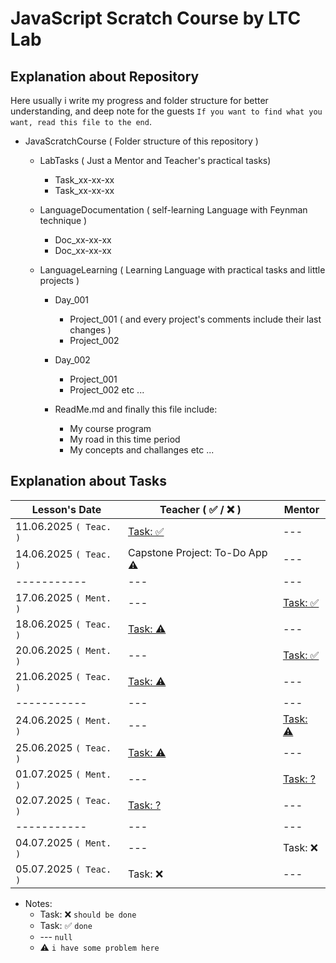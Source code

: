 # JavaScript Scratch Course by LTC Lab

## Explanation about Repository

Here usually i write my progress and folder structure for better understanding, and deep note for the guests `If you want to find what you want, read this file to the end`.

- JavaScratchCourse ( Folder structure of this repository )

  - LabTasks ( Just a Mentor and Teacher's practical tasks)

    - Task_xx-xx-xx
    - Task_xx-xx-xx

  - LanguageDocumentation ( self-learning Language with Feynman technique )

    - Doc_xx-xx-xx
    - Doc_xx-xx-xx

  - LanguageLearning ( Learning Language with practical tasks and little projects )

    - Day_001

      - Project_001 ( and every project's comments include their last changes )
      - Project_002

    - Day_002

      - Project_001
      - Project_002 etc ...

    - ReadMe.md and finally this file include:

      - My course program
      - My road in this time period
      - My concepts and challanges etc ...

## Explanation about Tasks

| Lesson's Date          | Teacher ( ✅ / ❌ )                                                                                                                                 | Mentor                                                                                        |
| ---------------------- | --------------------------------------------------------------------------------------------------------------------------------------------------- | --------------------------------------------------------------------------------------------- |
| 11.06.2025 `( Teac. )` | [Task: ✅](https://docs.google.com/spreadsheets/d/1ciZbwJsU28qdbG0WWHY_jCyd03SGNJBs/edit?usp=sharing&ouid=115840657660775990580&rtpof=true&sd=true) | ---                                                                                           |
| 14.06.2025 `( Teac. )` | Capstone Project: To-Do App ⚠️                                                                                                                      | ---                                                                                           |
| -----------            | ---                                                                                                                                                 | ---                                                                                           |
| 17.06.2025 `( Ment. )` | ---                                                                                                                                                 | [Task: ✅](https://github.com/RaviHamidov/JavaScratchCourse/tree/main/LabTasks/Task_17-06-25) |
| 18.06.2025 `( Teac. )` | [Task: ⚠️](https://media.tenor.com/L8poWtNRUAkAAAAM/more-tasks.gif)                                                                                 | ---                                                                                           |
| 20.06.2025 `( Ment. )` | ---                                                                                                                                                 | [Task: ✅](https://github.com/RaviHamidov/JavaScratchCourse/tree/main/LabTasks/Task_20-06-25) |
| 21.06.2025 `( Teac. )` | [Task: ⚠️](https://media.tenor.com/L8poWtNRUAkAAAAM/more-tasks.gif)                                                                                 | ---                                                                                           |
| -----------            | ---                                                                                                                                                 | ---                                                                                           |
| 24.06.2025 `( Ment. )` | ---                                                                                                                                                 | [Task: ⚠️](https://media.tenor.com/L8poWtNRUAkAAAAM/more-tasks.gif)                           |
| 25.06.2025 `( Teac. )` | [Task: ⚠️](https://media.tenor.com/L8poWtNRUAkAAAAM/more-tasks.gif)                                                                                 | ---                                                                                           |
| 01.07.2025 `( Ment. )` | ---                                                                                                                                                 | [Task: ?](https://github.com/RaviHamidov/JavaScratchCourse/tree/main/LabTasks/Task_20-06-25)  |
| 02.07.2025 `( Teac. )` | [Task: ?](https://github.com/RaviHamidov/JavaScratchCourse/tree/main/LabTasks/Task_20-06-25)                                                        | ---                                                                                           |
| -----------            | ---                                                                                                                                                 | ---                                                                                           |
| 04.07.2025 `( Ment. )` | ---                                                                                                                                                 | Task: ❌                                                                                      |
| 05.07.2025 `( Teac. )` | Task: ❌                                                                                                                                            | ---                                                                                           |

- Notes:
  - Task: ❌ `should be done`
  - Task: ✅ `done`
  - --- `null`
  - ⚠️ `i have some problem here`
